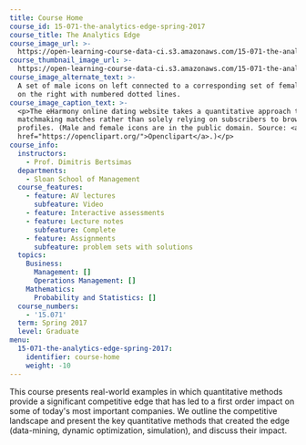 ```yaml
---
title: Course Home
course_id: 15-071-the-analytics-edge-spring-2017
course_title: The Analytics Edge
course_image_url: >-
  https://open-learning-course-data-ci.s3.amazonaws.com/15-071-the-analytics-edge-spring-2017/64a9c191dbc2c2d349db7f00f49cfcd2_MIT15-071S17.jpg
course_thumbnail_image_url: >-
  https://open-learning-course-data-ci.s3.amazonaws.com/15-071-the-analytics-edge-spring-2017/259767fe7f8ce9ade74d1f29372640ef_MIT15-071S17-th.jpg
course_image_alternate_text: >-
  A set of male icons on left connected to a corresponding set of female icons
  on the right with numbered dotted lines.
course_image_caption_text: >-
  <p>The eHarmony online dating website takes a quantitative approach to
  matchmaking matches rather than solely relying on subscribers to browse
  profiles. (Male and female icons are in the public domain. Source: <a
  href="https://openclipart.org/">Openclipart</a>.)</p>
course_info:
  instructors:
    - Prof. Dimitris Bertsimas
  departments:
    - Sloan School of Management
  course_features:
    - feature: AV lectures
      subfeature: Video
    - feature: Interactive assessments
    - feature: Lecture notes
      subfeature: Complete
    - feature: Assignments
      subfeature: problem sets with solutions
  topics:
    Business:
      Management: []
      Operations Management: []
    Mathematics:
      Probability and Statistics: []
  course_numbers:
    - '15.071'
  term: Spring 2017
  level: Graduate
menu:
  15-071-the-analytics-edge-spring-2017:
    identifier: course-home
    weight: -10
---
```

This course presents real-world examples in which quantitative methods provide a significant competitive edge that has led to a first order impact on some of today's most important companies. We outline the competitive landscape and present the key quantitative methods that created the edge (data-mining, dynamic optimization, simulation), and discuss their impact.
